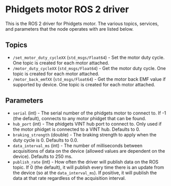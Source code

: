 Phidgets motor ROS 2 driver
=========================

This is the ROS 2 driver for Phidgets motor.  The various topics, services, and parameters that the node operates with are listed below.

Topics
------
* `/set_motor_duty_cycleXX` (`std_msgs/Float64`) - Set the motor duty cycle.  One topic is created for each motor attached.
* `/motor_duty_cycleXX` (`std_msgs/Float64`) - Get the motor duty cycle.  One topic is created for each motor attached.
* `/motor_back_emfXX` (`std_msgs/Float64`) - Get the motor back EMF value if supported by device.  One topic is created for each motor attached.

Parameters
----------
* `serial` (int) - The serial number of the phidgets motor to connect to.  If -1 (the default), connects to any motor phidget that can be found.
* `hub_port` (int) - The phidgets VINT hub port to connect to.  Only used if the motor phidget is connected to a VINT hub.  Defaults to 0.
* `braking_strength` (double) - The braking strength to apply when the duty cycle is 0.  Defaults to 0.0.
* `data_interval_ms` (int) - The number of milliseconds between acquisitions of data on the device (allowed values are dependent on the device).  Defaults to 250 ms.
* `publish_rate` (int) - How often the driver will publish data on the ROS topic.  If 0 (the default), it will publish every time there is an update from the device (so at the `data_interval_ms`).  If positive, it will publish the data at that rate regardless of the acquisition interval.
